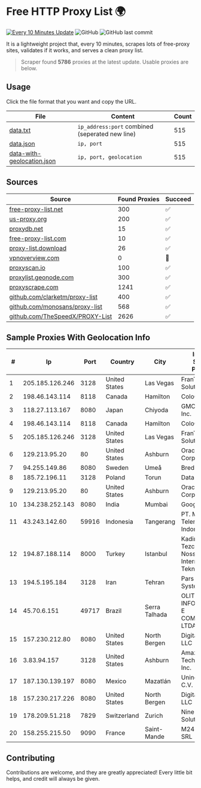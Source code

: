 
# Free HTTP Proxy List 🌍

[![Every 10 Minutes Update](https://github.com/mertguvencli/http-proxy-list/actions/workflows/main.yml/badge.svg?branch=main)](https://github.com/mertguvencli/http-proxy-list/actions/workflows/main.yml)
![GitHub](https://img.shields.io/github/license/mertguvencli/http-proxy-list)
![GitHub last commit](https://img.shields.io/github/last-commit/mertguvencli/http-proxy-list)

It is a lightweight project that, every 10 minutes, scrapes lots of free-proxy sites, validates if it works, and serves a clean proxy list.


> Scraper found **5786** proxies at the latest update. Usable proxies are below.

## Usage

Click the file format that you want and copy the URL.


|File|Content|Count|
|----|-------|-----|
|[data.txt](https://raw.githubusercontent.com/mertguvencli/http-proxy-list/main/proxy-list/data.txt)|`ip_address:port` combined (seperated new line)|515|
|[data.json](https://raw.githubusercontent.com/mertguvencli/http-proxy-list/main/proxy-list/data.json)|`ip, port`|515|
|[data-with-geolocation.json](https://raw.githubusercontent.com/mertguvencli/http-proxy-list/main/proxy-list/data-with-geolocation.json)|`ip, port, geolocation`|515|

## Sources

|Source|Found Proxies|Succeed|
|------|-------------|-------|
|[free-proxy-list.net](https://free-proxy-list.net)|300|✅|
|[us-proxy.org](https://www.us-proxy.org)|200|✅|
|[proxydb.net](http://proxydb.net)|15|✅|
|[free-proxy-list.com](https://free-proxy-list.com/?page=&port=&type%5B%5D=http&type%5B%5D=https&up_time=0&search=Search)|10|✅|
|[proxy-list.download](https://www.proxy-list.download/HTTP)|26|✅|
|[vpnoverview.com](https://vpnoverview.com/privacy/anonymous-browsing/free-proxy-servers)|0|🚫|
|[proxyscan.io](https://www.proxyscan.io)|100|✅|
|[proxylist.geonode.com](https://proxylist.geonode.com/api/proxy-list?limit=300&page=1&sort_by=lastChecked&sort_type=desc&protocols=http,https)|300|✅|
|[proxyscrape.com](https://api.proxyscrape.com/v2/?request=displayproxies&protocol=http&timeout=10000&country=all&ssl=all&anonymity=all)|1241|✅|
|[github.com/clarketm/proxy-list](https://raw.githubusercontent.com/clarketm/proxy-list/master/proxy-list-raw.txt)|400|✅|
|[github.com/monosans/proxy-list](https://raw.githubusercontent.com/monosans/proxy-list/main/proxies/http.txt)|568|✅|
|[github.com/TheSpeedX/PROXY-List](https://raw.githubusercontent.com/TheSpeedX/PROXY-List/master/http.txt)|2626|✅|


## Sample Proxies With Geolocation Info

|#|Ip|Port|Country|City|Internet Service Provider|
|-|--|----|-------|----|-------------------------|
|1|205.185.126.246|3128|United States|Las Vegas|FranTech Solutions|
|2|198.46.143.114|8118|Canada|Hamilton|ColoCrossing|
|3|118.27.113.167|8080|Japan|Chiyoda|GMO Internet, Inc.|
|4|198.46.143.114|8118|Canada|Hamilton|ColoCrossing|
|5|205.185.126.246|3128|United States|Las Vegas|FranTech Solutions|
|6|129.213.95.20|80|United States|Ashburn|Oracle Corporation|
|7|94.255.149.86|8080|Sweden|Umeå|Bredband2 AB|
|8|185.72.196.11|3128|Poland|Torun|Data Space|
|9|129.213.95.20|80|United States|Ashburn|Oracle Corporation|
|10|134.238.252.143|8080|India|Mumbai|Google LLC|
|11|43.243.142.60|59916|Indonesia|Tangerang|PT. Mora Telematika Indonesia|
|12|194.87.188.114|8000|Turkey|Istanbul|Kadir Huseyin Tezcan Nosspeed Internet Teknolojileri|
|13|194.5.195.184|3128|Iran|Tehran|Pars Parva System LLC|
|14|45.70.6.151|49717|Brazil|Serra Talhada|OLITECH INFORMÁTICA E COMUNICAÇÃO LTDA|
|15|157.230.212.80|8080|United States|North Bergen|DigitalOcean, LLC|
|16|3.83.94.157|3128|United States|Ashburn|Amazon Technologies Inc.|
|17|187.130.139.197|8080|Mexico|Mazatlán|Uninet S.A. de C.V.|
|18|157.230.217.226|8080|United States|North Bergen|DigitalOcean, LLC|
|19|178.209.51.218|7829|Switzerland|Zurich|Nine Internet Solutions AG|
|20|158.255.215.50|9090|France|Saint-Mande|M247 Europe SRL|



## Contributing

Contributions are welcome, and they are greatly appreciated! Every
little bit helps, and credit will always be given.

